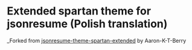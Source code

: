 # Extended spartan theme for jsonresume (Polish translation)

_Forked from [jsonresume-theme-spartan-extended](https://github.com/Aaron-K-T-Berry/jsonresume-theme-spartan-extended) by Aaron-K-T-Berry
